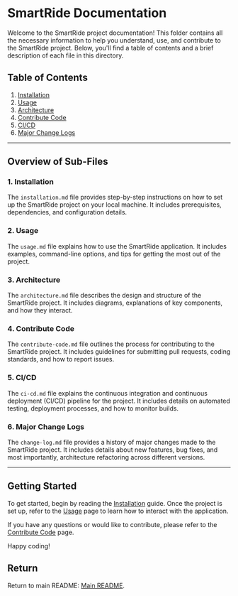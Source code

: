 # SmartRide Documentation

Welcome to the SmartRide project documentation! This folder contains all the necessary information to help you understand, use, and contribute to the SmartRide project. Below, you'll find a table of contents and a brief description of each file in this directory.

## Table of Contents

1. [Installation](installation.md)
2. [Usage](usage.md)
3. [Architecture](architecture.md)
4. [Contribute Code](contribute-code.md)
5. [CI/CD](ci-cd.md)
6. [Major Change Logs](change-log.md)

---

## Overview of Sub-Files

### 1. Installation

The `installation.md` file provides step-by-step instructions on how to set up the SmartRide project on your local machine. It includes prerequisites, dependencies, and configuration details.

### 2. Usage

The `usage.md` file explains how to use the SmartRide application. It includes examples, command-line options, and tips for getting the most out of the project.

### 3. Architecture

The `architecture.md` file describes the design and structure of the SmartRide project. It includes diagrams, explanations of key components, and how they interact.

### 4. Contribute Code

The `contribute-code.md` file outlines the process for contributing to the SmartRide project. It includes guidelines for submitting pull requests, coding standards, and how to report issues.

### 5. CI/CD

The `ci-cd.md` file explains the continuous integration and continuous deployment (CI/CD) pipeline for the project. It includes details on automated testing, deployment processes, and how to monitor builds.

### 6. Major Change Logs

The `change-log.md` file provides a history of major changes made to the SmartRide project. It includes details about new features, bug fixes, and most importantly, architecture refactoring across different versions.

---

## Getting Started

To get started, begin by reading the [Installation](installation.md) guide. Once the project is set up, refer to the [Usage](usage.md) page to learn how to interact with the application.

If you have any questions or would like to contribute, please refer to the [Contribute Code](contribute-code.md) page.

Happy coding!

## Return

Return to main README: [Main README](../README.md).
